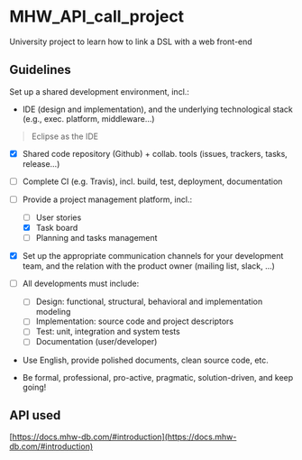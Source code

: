 # MHW_API_call_project
University project to learn how to link a DSL with a web front-end

## Guidelines
Set up a shared development environment, incl.:
* IDE (design and implementation), and the underlying technological stack (e.g., exec. platform, middleware…)
> Eclipse as the IDE
* [x] Shared code repository (Github) + collab. tools (issues, trackers, tasks, release…)

* [ ] Complete CI (e.g. Travis), incl. build, test, deployment, documentation
* [ ] Provide a project management platform, incl.:
  - [ ] User stories
  - [x] Task board
  - [ ] Planning and tasks management
* [x] Set up the appropriate communication channels for your development team, and the relation with the product owner (mailing list, slack, …)
* [ ] All developments must include:
  - [ ] Design: functional, structural, behavioral and implementation modeling
  - [ ] Implementation: source code and project descriptors
  - [ ] Test: unit, integration and system tests
  - [ ] Documentation (user/developer)
- Use English, provide polished documents, clean source code, etc.
* Be formal, professional, pro-active, pragmatic, solution-driven, and keep going!

## API used

[https://docs.mhw-db.com/#introduction](https://docs.mhw-db.com/#introduction)
